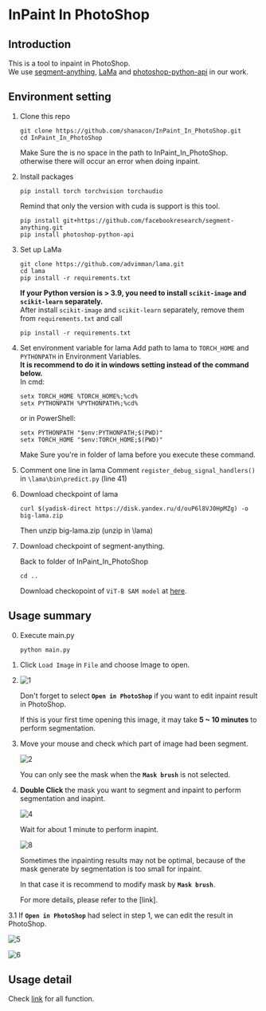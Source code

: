 # InPaint In PhotoShop
## Introduction
This is a tool to inpaint in PhotoShop.\
We use [segment-anything](https://github.com/facebookresearch/segment-anything), [LaMa](https://github.com/advimman/lama) and [photoshop-python-api](https://github.com/loonghao/photoshop-python-api) in our work.
## Environment setting
1. Clone this repo
    ```
    git clone https://github.com/shanacon/InPaint_In_PhotoShop.git
    cd InPaint_In_PhotoShop
    ```
    Make Sure the is no space in the path to InPaint_In_PhotoShop. otherwise there will occur an error when doing inpaint.
    
2. Install packages
    ```
    pip install torch torchvision torchaudio
    ```
    Remind that only the version with cuda is support is this tool.
    ```
    pip install git+https://github.com/facebookresearch/segment-anything.git
    pip install photoshop-python-api
    ```
3. Set up LaMa
    ```
    git clone https://github.com/advimman/lama.git
    cd lama
    pip install -r requirements.txt
   ```
    **If your Python version is > 3.9, you need to install `scikit-image` and `scikit-learn` separately.**\
    After install `scikit-image` and `scikit-learn` separately, remove them from `requirements.txt` and call
    ```
    pip install -r requirements.txt
    ```
4. Set environment variable for lama
    Add path to lama to `TORCH_HOME` and `PYTHONPATH` in Environment Variables.\
    **It is recommend to do it in windows setting instead of the command below.**\
    In cmd:
    ```
    setx TORCH_HOME %TORCH_HOME%;%cd%
    setx PYTHONPATH %PYTHONPATH%;%cd%
    ```
    or in PowerShell:
    
    ```
    setx PYTHONPATH "$env:PYTHONPATH;$(PWD)"
    setx TORCH_HOME "$env:TORCH_HOME;$(PWD)"
    ```
    Make Sure you're in folder of lama before you execute these command.
5. Comment one line in lama
    Comment `register_debug_signal_handlers()` in `\lama\bin\predict.py` (line 41)
6. Download checkpoint of lama
    ```
    curl $(yadisk-direct https://disk.yandex.ru/d/ouP6l8VJ0HpMZg) -o big-lama.zip
    ```
    Then unzip big-lama.zip (unzip in \lama)
7. Download checkpoint of segment-anything.

    Back to folder of InPaint_In_PhotoShop
    ```
    cd ..
    ```
    Download checkopoint of `ViT-B SAM model` at [here](https://github.com/facebookresearch/segment-anything#model-checkpoints).

## Usage summary
0. Execute main.py
    ```
    python main.py
    ```
1. Click `Load Image` in `File` and choose Image to open.
2. 
    ![1](https://github.com/shanacon/InPaint_In_PhotoShop/assets/79785416/3217d595-2e6b-4d46-a132-1b53fc348ddb)
    
    Don't forget to select **`Open in PhotoShop`** if you want to edit inpaint result in PhotoShop.
    
    If this is your first time opening this image, it may take **5 ~ 10 minutes** to perform segmentation.
    
2. Move your mouse and check which part of image had been segment.

    ![2](https://github.com/shanacon/InPaint_In_PhotoShop/assets/79785416/ad6292e4-e62e-4b78-913b-3876fc8ea438)
    
    You can only see the mask when the **`Mask brush`** is not selected.
    
3. **Double Click** the mask you want to segment and inpaint to perform segmentation and inapint.

    ![4](https://github.com/shanacon/InPaint_In_PhotoShop/assets/79785416/78f17d97-29e8-4c1b-b853-521ea8a6cc79)
    
    Wait for about 1 minute to perform inapint.
    
    ![8](https://github.com/shanacon/InPaint_In_PhotoShop/assets/79785416/669f7af5-1e97-4f48-be0d-c3d1583c7add)
    
    Sometimes the inpainting results may not be optimal, because of the mask generate by segmentation is too small for inpaint.
    
    In that case it is recommend to modify mask by **`Mask brush`**.
    
    For more details, please refer to the [link].
    
3.1 If **`Open in PhotoShop`** had select in step 1, we can edit the result in PhotoShop.

   ![5](https://github.com/shanacon/InPaint_In_PhotoShop/assets/79785416/2666042a-deb8-4310-8439-02d35edeec1c)
    
   ![6](https://github.com/shanacon/InPaint_In_PhotoShop/assets/79785416/300f82ec-af94-4373-85cc-66d1dd5b8f6e)
 
## Usage detail
Check [link]() for all function.
